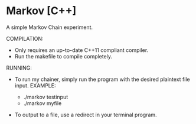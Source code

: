 # Markov [C++]

A simple Markov Chain experiment. 

COMPILATION:
  - Only requires an up-to-date C++11 compliant compiler.
  - Run the makefile to compile completely.

RUNNING:
  - To run my chainer, simply run the program with the desired plaintext file input.
  EXAMPLE:
    - ./markov testinput
    - ./markov myfile
  
  - To output to a file, use a redirect in your terminal program.
